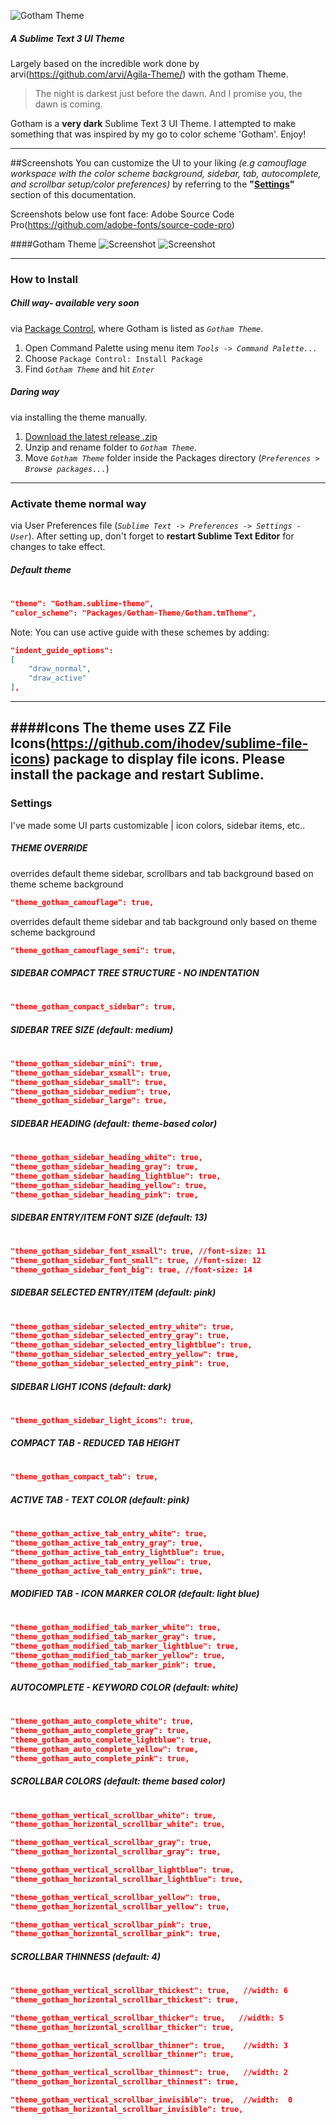 ![Gotham Theme](http://imgur.com/a/yDeDh)
##### A Sublime Text 3 UI Theme
Largely based on the incredible work done by arvi(https://github.com/arvi/Agila-Theme/) with the gotham Theme.
> The night is darkest just before the dawn. And I promise you, the dawn is coming.

Gotham is a **very dark** Sublime Text 3 UI Theme. I attempted to make something that was inspired by my go to color scheme 'Gotham'. Enjoy!

***
##Screenshots
You can customize the UI to your liking _(e.g camouflage workspace with the color scheme background, sidebar, tab, autocomplete, and scrollbar setup/color preferences)_ by referring to the **"[Settings](#settings)"** section of this documentation.

Screenshots below use font face: Adobe Source Code Pro(https://github.com/adobe-fonts/source-code-pro)

####Gotham Theme
![Screenshot](http://imgur.com/a/8kfwU)
![Screenshot](http://imgur.com/a/HqqRU)

---

### How to Install

##### *Chill* way- available very soon
via [Package Control](https://packagecontrol.io/), where Gotham is listed as *`Gotham Theme`*.

1. Open Command Palette using menu item *`Tools -> Command Palette...`*
2. Choose `Package Control: Install Package`
3. Find *`Gotham Theme`* and hit *`Enter`*

##### *Daring* way
via installing the theme manually.

1. [Download the latest release .zip](https://github.com/arvi/gotham-Theme/releases)
2. Unzip and rename folder to *`Gotham Theme`*.
3. Move *`Gotham Theme`* folder inside the Packages directory (*`Preferences > Browse packages...`*)

---

### Activate theme normal way
via User Preferences file (*`Sublime Text -> Preferences -> Settings - User`*). After setting up,
don't forget to **restart Sublime Text Editor** for changes to take effect.

##### Default theme
#
```json
"theme": "Gotham.sublime-theme",
"color_scheme": "Packages/Gotham-Theme/Gotham.tmTheme",
```
Note: You can use active guide with these schemes by adding:
```json
"indent_guide_options":
[
    "draw_normal",
    "draw_active"
],
```

---

####Icons
The theme uses ZZ File Icons(https://github.com/ihodev/sublime-file-icons) package to display file icons. Please install the package and restart Sublime.
---
### Settings
I've made some UI parts customizable | icon colors, sidebar items, etc..

##### THEME OVERRIDE
overrides default theme sidebar, scrollbars and tab background based on theme scheme background
```json
"theme_gotham_camouflage": true,
```
overrides default theme sidebar and tab background only based on theme scheme background
```json
"theme_gotham_camouflage_semi": true,
```

##### SIDEBAR COMPACT TREE STRUCTURE - NO INDENTATION
#
```json
"theme_gotham_compact_sidebar": true,
```

##### SIDEBAR TREE SIZE (default: medium)
#
```json
"theme_gotham_sidebar_mini": true,
"theme_gotham_sidebar_xsmall": true,
"theme_gotham_sidebar_small": true,
"theme_gotham_sidebar_medium": true,
"theme_gotham_sidebar_large": true,
```

##### SIDEBAR HEADING (default: theme-based color)
#
```json
"theme_gotham_sidebar_heading_white": true,
"theme_gotham_sidebar_heading_gray": true,
"theme_gotham_sidebar_heading_lightblue": true,
"theme_gotham_sidebar_heading_yellow": true,
"theme_gotham_sidebar_heading_pink": true,
```

##### SIDEBAR ENTRY/ITEM FONT SIZE (default: 13)
#
```json
"theme_gotham_sidebar_font_xsmall": true, //font-size: 11
"theme_gotham_sidebar_font_small": true, //font-size: 12
"theme_gotham_sidebar_font_big": true, //font-size: 14
```

##### SIDEBAR SELECTED ENTRY/ITEM (default: pink)
#
```json
"theme_gotham_sidebar_selected_entry_white": true,
"theme_gotham_sidebar_selected_entry_gray": true,
"theme_gotham_sidebar_selected_entry_lightblue": true,
"theme_gotham_sidebar_selected_entry_yellow": true,
"theme_gotham_sidebar_selected_entry_pink": true,
```

##### SIDEBAR LIGHT ICONS (default: dark)
#
```json
"theme_gotham_sidebar_light_icons": true,
```

##### COMPACT TAB - REDUCED TAB HEIGHT
#
```json
"theme_gotham_compact_tab": true,
```

##### ACTIVE TAB - TEXT COLOR (default: pink)
#
```json
"theme_gotham_active_tab_entry_white": true,
"theme_gotham_active_tab_entry_gray": true,
"theme_gotham_active_tab_entry_lightblue": true,
"theme_gotham_active_tab_entry_yellow": true,
"theme_gotham_active_tab_entry_pink": true,
```

##### MODIFIED TAB - ICON MARKER COLOR (default: light blue)
#
```json
"theme_gotham_modified_tab_marker_white": true,
"theme_gotham_modified_tab_marker_gray": true,
"theme_gotham_modified_tab_marker_lightblue": true,
"theme_gotham_modified_tab_marker_yellow": true,
"theme_gotham_modified_tab_marker_pink": true,
```

##### AUTOCOMPLETE - KEYWORD COLOR (default: white)
#
```json
"theme_gotham_auto_complete_white": true,
"theme_gotham_auto_complete_gray": true,
"theme_gotham_auto_complete_lightblue": true,
"theme_gotham_auto_complete_yellow": true,
"theme_gotham_auto_complete_pink": true,
```

##### SCROLLBAR COLORS (default: theme based color)
#
```json
"theme_gotham_vertical_scrollbar_white": true,
"theme_gotham_horizontal_scrollbar_white": true,

"theme_gotham_vertical_scrollbar_gray": true,
"theme_gotham_horizontal_scrollbar_gray": true,

"theme_gotham_vertical_scrollbar_lightblue": true,
"theme_gotham_horizontal_scrollbar_lightblue": true,

"theme_gotham_vertical_scrollbar_yellow": true,
"theme_gotham_horizontal_scrollbar_yellow": true,

"theme_gotham_vertical_scrollbar_pink": true,
"theme_gotham_horizontal_scrollbar_pink": true,
```

##### SCROLLBAR THINNESS (default: 4)
#
```json
"theme_gotham_vertical_scrollbar_thickest": true,   //width: 6
"theme_gotham_horizontal_scrollbar_thickest": true,

"theme_gotham_vertical_scrollbar_thicker": true,   //width: 5
"theme_gotham_horizontal_scrollbar_thicker": true,

"theme_gotham_vertical_scrollbar_thinner": true,    //width: 3
"theme_gotham_horizontal_scrollbar_thinner": true,

"theme_gotham_vertical_scrollbar_thinnest": true,   //width: 2
"theme_gotham_horizontal_scrollbar_thinnest": true,

"theme_gotham_vertical_scrollbar_invisible": true,  //width:  0
"theme_gotham_horizontal_scrollbar_invisible": true,
```
